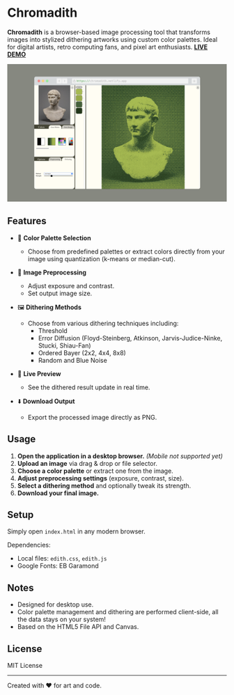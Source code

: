 # Chromadith

**Chromadith** is a browser-based image processing tool that transforms images into stylized dithering artworks using custom color palettes. Ideal for digital artists, retro computing fans, and pixel art enthusiasts. **[LIVE DEMO](http://chromadith.netlify.app)**

![Example Output](./example_mockup.png)

## Features

- 🎨 **Color Palette Selection**  
  - Choose from predefined palettes or extract colors directly from your image using quantization (k-means or median-cut).
  
- 🧪 **Image Preprocessing**  
  - Adjust exposure and contrast.
  - Set output image size.

- 🖼️ **Dithering Methods**  
  - Choose from various dithering techniques including:
    - Threshold
    - Error Diffusion (Floyd-Steinberg, Atkinson, Jarvis-Judice-Ninke, Stucki, Shiau-Fan)
    - Ordered Bayer (2x2, 4x4, 8x8)
    - Random and Blue Noise

- 🔄 **Live Preview**  
  - See the dithered result update in real time.

- ⬇️ **Download Output**  
  - Export the processed image directly as PNG.

## Usage

1. **Open the application in a desktop browser.** *(Mobile not supported yet)*
2. **Upload an image** via drag & drop or file selector.
3. **Choose a color palette** or extract one from the image.
4. **Adjust preprocessing settings** (exposure, contrast, size).
5. **Select a dithering method** and optionally tweak its strength.
6. **Download your final image.**

## Setup

Simply open `index.html` in any modern browser.

Dependencies:
- Local files: `edith.css`, `edith.js`
- Google Fonts: EB Garamond

## Notes

- Designed for desktop use.
- Color palette management and dithering are performed client-side, all the data stays on your system!
- Based on the HTML5 File API and Canvas.

## License

MIT License

---

Created with ❤️ for art and code.

